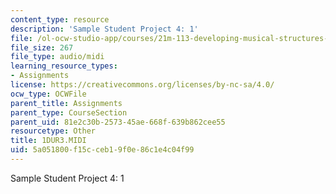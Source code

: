 ```yaml
---
content_type: resource
description: 'Sample Student Project 4: 1'
file: /ol-ocw-studio-app/courses/21m-113-developing-musical-structures-fall-2002/5a051800f15cceb19f0e86c1e4c04f99_1DUR3.MIDI
file_size: 267
file_type: audio/midi
learning_resource_types:
- Assignments
license: https://creativecommons.org/licenses/by-nc-sa/4.0/
ocw_type: OCWFile
parent_title: Assignments
parent_type: CourseSection
parent_uid: 81e2c30b-2573-45ae-668f-639b862cee55
resourcetype: Other
title: 1DUR3.MIDI
uid: 5a051800-f15c-ceb1-9f0e-86c1e4c04f99
---
```

Sample Student Project 4: 1